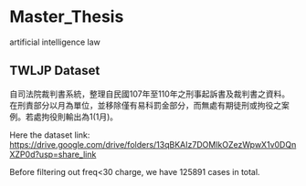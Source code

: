 # Master_Thesis
artificial intelligence law
## TWLJP Dataset
自司法院裁判書系統，整理自民國107年至110年之刑事起訴書及裁判書之資料。
在刑責部分以月為單位，並移除僅有易科罰金部分，而無處有期徒刑或拘役之案例。若處拘役則輸出為1(1月)。

Here the dataset link: https://drive.google.com/drive/folders/13qBKAIz7DOMIkOZezWpwX1v0DQnXZP0d?usp=share_link

Before filtering out freq<30 charge, we have 125891 cases in total.

